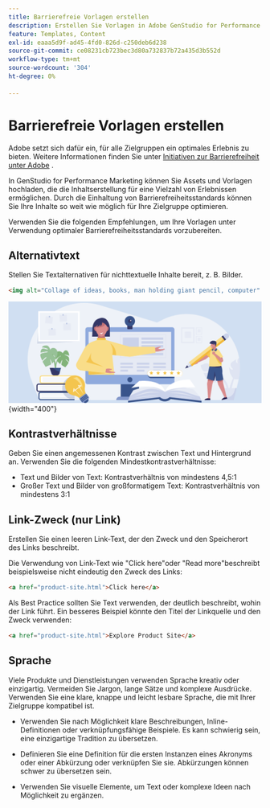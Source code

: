 ```yaml
---
title: Barrierefreie Vorlagen erstellen
description: Erstellen Sie Vorlagen in Adobe GenStudio for Performance Marketing, die mehr Zielgruppen erreichen und ein optimales Erlebnis bieten.
feature: Templates, Content
exl-id: eaaa5d9f-ad45-4fd0-826d-c250deb6d238
source-git-commit: ce08231cb723bec3d80a732837b72a435d3b552d
workflow-type: tm+mt
source-wordcount: '304'
ht-degree: 0%

---
```


# Barrierefreie Vorlagen erstellen

Adobe setzt sich dafür ein, für alle Zielgruppen ein optimales Erlebnis zu bieten. Weitere Informationen finden Sie unter [Initiativen zur Barrierefreiheit unter Adobe](https://www.adobe.com/trust/accessibility/initiatives.html) .

In GenStudio for Performance Marketing können Sie Assets und Vorlagen hochladen, die die Inhaltserstellung für eine Vielzahl von Erlebnissen ermöglichen. Durch die Einhaltung von Barrierefreiheitsstandards können Sie Ihre Inhalte so weit wie möglich für Ihre Zielgruppe optimieren.

Verwenden Sie die folgenden Empfehlungen, um Ihre Vorlagen unter Verwendung optimaler Barrierefreiheitsstandards vorzubereiten.

## Alternativtext

Stellen Sie Textalternativen für nichttextuelle Inhalte bereit, z. B. Bilder.

```html
<img alt="Collage of ideas, books, man holding giant pencil, computer" src="card-create-assets.png">
```

![Collage von Ideen, Büchern, Mann mit einem riesigen Bleistift, Computer](../../assets/card-create-assets.png){width="400"}

## Kontrastverhältnisse

Geben Sie einen angemessenen Kontrast zwischen Text und Hintergrund an. Verwenden Sie die folgenden Mindestkontrastverhältnisse:

- Text und Bilder von Text: Kontrastverhältnis von mindestens 4,5:1
- Großer Text und Bilder von großformatigem Text: Kontrastverhältnis von mindestens 3:1

## Link-Zweck (nur Link)

Erstellen Sie einen leeren Link-Text, der den Zweck und den Speicherort des Links beschreibt.

Die Verwendung von Link-Text wie &quot;Click here&quot;oder &quot;Read more&quot;beschreibt beispielsweise nicht eindeutig den Zweck des Links:

```html
<a href="product-site.html">Click here</a>
```

Als Best Practice sollten Sie Text verwenden, der deutlich beschreibt, wohin der Link führt. Ein besseres Beispiel könnte den Titel der Linkquelle und den Zweck verwenden:

```html
<a href="product-site.html">Explore Product Site</a>
```

## Sprache

Viele Produkte und Dienstleistungen verwenden Sprache kreativ oder einzigartig. Vermeiden Sie Jargon, lange Sätze und komplexe Ausdrücke. Verwenden Sie eine klare, knappe und leicht lesbare Sprache, die mit Ihrer Zielgruppe kompatibel ist.

- Verwenden Sie nach Möglichkeit klare Beschreibungen, Inline-Definitionen oder verknüpfungsfähige Beispiele. Es kann schwierig sein, eine einzigartige Tradition zu übersetzen.

- Definieren Sie eine Definition für die ersten Instanzen eines Akronyms oder einer Abkürzung oder verknüpfen Sie sie. Abkürzungen können schwer zu übersetzen sein.

- Verwenden Sie visuelle Elemente, um Text oder komplexe Ideen nach Möglichkeit zu ergänzen.
